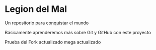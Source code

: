 # Legion del Mal
Un repositorio para conquistar el mundo

Básicamente aprenderemos más sobre Git y GitHub con este proyecto

Prueba del Fork actualizado mega actualizado
